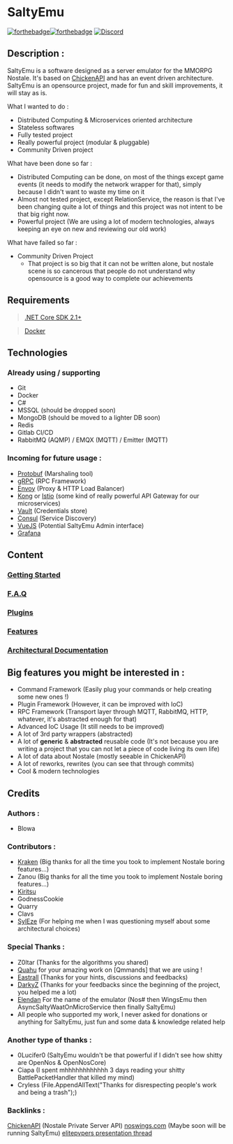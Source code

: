 
# SaltyEmu

[![forthebadge](https://forthebadge.com/images/badges/made-with-c-sharp.svg)](http://forthebadge.com)[![forthebadge](https://forthebadge.com/images/badges/built-with-love.svg)](http://forthebadge.com)
[![Discord](https://discordapp.com/api/guilds/512650034257592336/widget.png?style=banner2)](https://discord.gg/8qAd9px)

## Description :

SaltyEmu is a software designed as a server emulator for the MMORPG Nostale.
It's based on [ChickenAPI](https://github.com/BlowaXD/ChickenAPI) and has an event driven architecture.
SaltyEmu is an opensource project, made for fun and skill improvements, it will stay as is.


What I wanted to do :
- Distributed Computing & Microservices oriented architecture
- Stateless softwares
- Fully tested project
- Really powerful project (modular & pluggable)
- Community Driven project

What have been done so far :
- Distributed Computing can be done, on most of the things except game events (it needs to modify the network wrapper for that), simply because I didn't want to waste my time on it
- Almost not tested project, except RelationService, the reason is that I've been changing quite a lot of things and this project was not intent to be that big right now.
- Powerful project (We are using a lot of modern technologies, always keeping an eye on new  and reviewing our old work)

What have failed so far :
- Community Driven Project
  - That project is so big that it can not be written alone, but nostale scene is so cancerous that people do not understand why opensource is a good way to complete our achievements
 


## Requirements
> [.NET Core SDK 2.1+](https://www.microsoft.com/net/download)

> [Docker](https://www.docker.com/community-edition)
 

## Technologies
### Already using / supporting
- Git
- Docker
- C#
- MSSQL (should be dropped soon)
- MongoDB (should be moved to a lighter DB soon)
- Redis
- Gitlab CI/CD
- RabbitMQ (AQMP) / EMQX (MQTT) / Emitter (MQTT)

### Incoming for future usage :
- [Protobuf](https://github.com/protocolbuffers/protobuf) (Marshaling tool)
- [gRPC](https://grpc.io/) (RPC Framework)
- [Envoy](https://www.envoyproxy.io/) (Proxy & HTTP Load Balancer)
- [Kong](https://github.com/Kong/kong) or [Istio](https://github.com/istio/istio) (some kind of really powerful API Gateway for our microservices)
- [Vault](https://www.vaultproject.io/) (Credentials store)
- [Consul](https://www.consul.io/) (Service Discovery)
- [VueJS](https://vuejs.org/) (Potential SaltyEmu Admin interface)
- [Grafana](https://github.com/grafana/grafana)

## Content

### [Getting Started](docs/started.md)
### [F.A.Q](docs/faq.md)
### [Plugins](docs/plugins.md)
### [Features](docs/features.md)
### [Architectural Documentation](docs/architecture.md)

## Big features you might be interested in :
- Command Framework (Easily plug your commands or help creating some new ones !)
- Plugin Framework (However, it can be improved with IoC)
- RPC Framework (Transport layer through MQTT, RabbitMQ, HTTP, whatever, it's abstracted enough for that)
- Advanced IoC Usage (It still needs to be improved)
- A lot of 3rd party wrappers (abstracted)
- A lot of **generic** & **abstracted** reusable code (It's not because you are writing a project that you can not let a piece of code living its own life)
- A lot of data about Nostale (mostly seeable in ChickenAPI)
- A lot of reworks, rewrites (you can see that through commits)
- Cool & modern technologies

## Credits
### Authors : 
- Blowa

### Contributors :
- [Kraken](https://github.com/Kraken01) (Big thanks for all the time you took to implement Nostale boring features...)
- Zanou (Big thanks for all the time you took to implement Nostale boring features...)
- [Kiritsu](https://github.com/Kiritsu/) 
- GodnessCookie
- Quarry
- Clavs
- [SylEze](https://github.com/SylEze) (For helping me when I was questioning myself about some architectural choices)

### Special Thanks :
- Z0ltar (Thanks for the algorithms you shared)
- [Quahu](https://github.com/Quahu/) for your amazing work on [Qmmands] that we are using !
- [Eastrall](https://github.com/Eastrall) (Thanks for your hints, discussions and feedbacks)
- [DarkyZ](https://github.com/ImNotAVirus) (Thanks for your feedbacks since the beginning of the project, you helped me a lot)
- [Elendan](https://github.com/Elendan) For the name of the emulator (Nos# then WingsEmu then AsyncSaltyWaatOnMicroService then finally SaltyEmu)
- All people who supported my work, I never asked for donations or anything for SaltyEmu, just fun and some data & knowledge related help 

### Another type of thanks :
- 0Lucifer0 (SaltyEmu wouldn't be that powerful if I didn't see how shitty are OpenNos & OpenNosCore)
- Ciapa (I spent mhhhhhhhhhhhh 3 days reading your shitty BattlePacketHandler that killed my mind)
- Cryless (File.AppendAllText("Thanks for disrespecting people's work and being a trash");)

### Backlinks :
[ChickenAPI](https://github.com/BlowaXD/ChickenAPI) (Nostale Private Server API)
[noswings.com](https://noswings.com) (Maybe soon will be running SaltyEmu)
[elitepvpers presentation thread](https://www.elitepvpers.com/forum/nostale/4544355-opensource-nostale-private-server-emulator-saltyemu-based-chickenapi.html)
